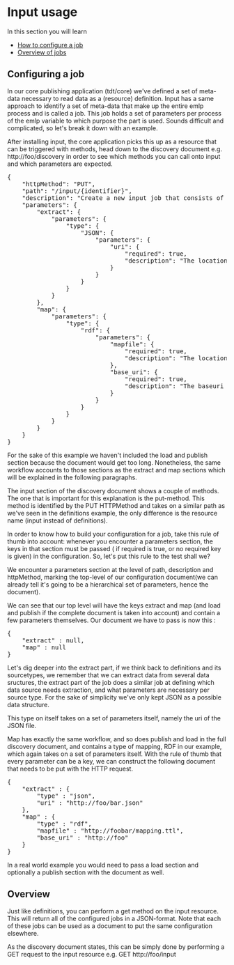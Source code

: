 # Input usage

In this section you will learn

* [How to configure a job](#job)
* [Overview of jobs](#overview)

<a id='job' class='anchor'></a>
## Configuring a job

In our core publishing application (tdt/core) we've defined a set of meta-data necessary to read data as a (resource) definition. Input has a same approach to identify a set of meta-data that make up the entire emlp process and is called a job. This job holds a set of parameters per process of the emlp variable to which purpose the part is used. Sounds difficult and complicated, so let's break it down with an example.

After installing input, the core application picks this up as a resource that can be triggered with methods, head down to the discovery document e.g. http://foo/discovery in order to see which methods you can call onto input and which parameters are expected.

<pre class="prettyprint linenums">
{
    "httpMethod": "PUT",
    "path": "/input/{identifier}",
    "description": "Create a new input job that consists of an extract, mapping (optional), loading and publishing (optional) process. The {identifier} identifies the configuration.",
    "parameters": {
        "extract": {
            "parameters": {
                "type": {
                    "JSON": {
                        "parameters": {
                            "uri": {
                                "required": true,
                                "description": "The location of the JSON file"
                            }
                        }
                    }
                }
            }
        },
        "map": {
            "parameters": {
                "type": {
                    "rdf": {
                        "parameters": {
                            "mapfile": {
                                "required": true,
                                "description": "The location of the mapping file,either a URL or a local file location."
                            },
                            "base_uri": {
                                "required": true,
                                "description": "The baseuri that will be used as a base for the subject of the triples."
                            }
                        }
                    }
                }
            }
        }
    }
}
</pre>

For the sake of this example we haven't included the load and publish section because the document would get too long. Nonetheless, the same workflow accounts to those sections as the extract and map sections which will be explained in the following paragraphs.

The input section of the discovery document shows a couple of methods. The one that is important for this explanation is the put-method. This method is identified by the PUT HTTPMethod and takes on a similar path as we've seen in the definitions example, the only difference is the resource name (input instead of definitions).

In order to know how to build your configuration for a job, take this rule of thumb into account: whenever you encounter a parameters section, the keys in that section must be passed ( if required is true, or no required key is given) in the configuration. So, let's put this rule to the test shall we?

We encounter a parameters section at the level of path, description and httpMethod, marking the top-level of our configuration document(we can already tell it's going to be a hierarchical set of parameters, hence the document).

We can see that our top level will have the keys extract and map (and load and publish if the complete document is taken into account) and contain a few parameters themselves. Our document we have to pass is now this :

<pre class="prettyprint linenums">
{
	"extract" : null,
	"map" : null
}
</pre>

Let's dig deeper into the extract part, if we think back to definitions and its sourcetypes, we remember that we can extract data from several data sructures, the extract part of the job does a similar job at defining which data source needs extraction, and what parameters are necessary per source type. For the sake of simplicity we've only kept JSON as a possible data structure.

This type on itself takes on a set of parameters itself, namely the uri of the JSON file.

Map has exactly the same workflow, and so does publish and load in the full discovery document, and contains a type of mapping, RDF in our example, which again takes on a set of parameters itself. With the rule of thumb that every parameter can be a key, we can construct the following document that needs to be put with the HTTP request.

<pre class="prettyprint linenums">
{
	"extract" : {
		"type" : "json",
		"uri" : "http://foo/bar.json"
	},
	"map" : {
		"type" : "rdf",
		"mapfile" : "http://foobar/mapping.ttl",
		"base_uri" : "http://foo"
	}
}
</pre>

In a real world example you would need to pass a load section and optionally a publish section with the document as well.

<a id='overview' class='anchor'></a>
## Overview

Just like definitions, you can perform a get method on the input resource. This will return all of the configured jobs in a JSON-format. Note that each of these jobs can be used as a document to put the same configuration elsewhere.

As the discovery document states, this can be simply done by performing a GET request to the input resource e.g. GET http://foo/input
